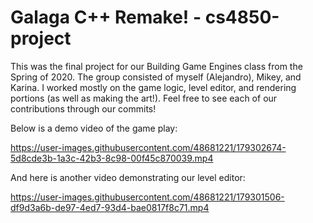 # Galaga C++ Remake! - cs4850-project

This was the final project for our Building Game Engines class from the Spring of 2020. The group consisted of myself (Alejandro), Mikey, and Karina. I worked mostly on the game logic, level editor, and rendering portions (as well as making the art!). Feel free to see each of our contributions through our commits!

Below is a demo video of the game play:


https://user-images.githubusercontent.com/48681221/179302674-5d8cde3b-1a3c-42b3-8c98-00f45c870039.mp4


And here is another video demonstrating our level editor:


https://user-images.githubusercontent.com/48681221/179301506-df9d3a6b-de97-4ed7-93d4-bae0817f8c71.mp4
